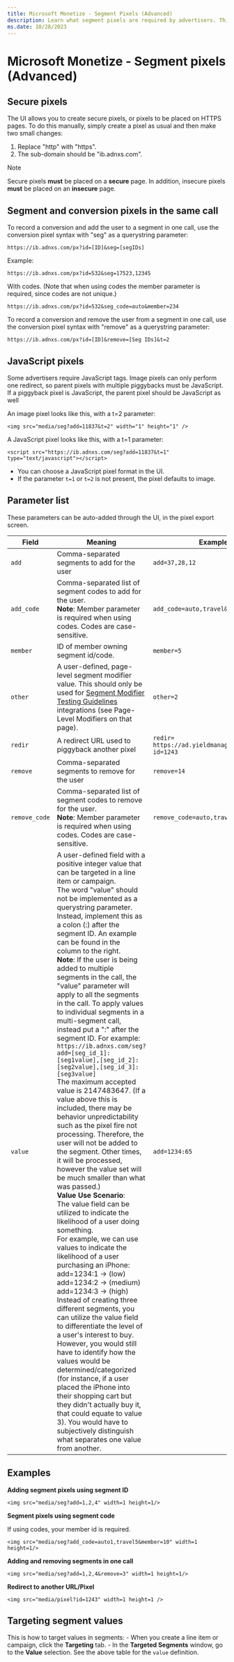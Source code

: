 ```yaml
---
title: Microsoft Monetize - Segment Pixels (Advanced)
description: Learn what segment pixels are required by advertisers. This page covers description on secure pixels that are placed in HTTP pages, JavaScript pixels and conversion pixels.
ms.date: 10/28/2023
---
```



# Microsoft Monetize - Segment pixels (Advanced)

## Secure pixels

The UI allows you to create secure pixels, or pixels to be placed on HTTPS pages. To do this manually, simply create a pixel as usual and then make two small changes:

1. Replace "http" with "https".
1. The sub-domain should be "ib.adnxs.com".

> [!NOTE]
> Secure pixels **must** be placed on a **secure** page. In addition, insecure pixels **must** be placed on an **insecure** page.

## Segment and conversion pixels in the same call

To record a conversion and add the user to a segment in one call, use the conversion pixel syntax with "seg" as a querystring parameter:

``` 
https://ib.adnxs.com/px?id=[ID]&seg=[segIDs] 
```

Example:

``` 
https://ib.adnxs.com/px?id=532&seg=17523,12345 
```

With codes. (Note that when using codes the member parameter is
required, since codes are not unique.)

``` 
https://ib.adnxs.com/px?id=532&seg_code=auto&member=234 
```

To record a conversion and remove the user from a segment in one call, use the conversion pixel syntax with "remove" as a querystring parameter:

``` 
https://ib.adnxs.com/px?id=[ID]&remove=[Seg IDs]&t=2 
```

## JavaScript pixels

Some advertisers require JavaScript tags. Image pixels can only perform one redirect, so parent pixels with multiple piggybacks must be JavaScript. If a piggyback pixel is JavaScript, the parent pixel should be JavaScript as well

An image pixel looks like this, with a t=2 parameter:

``` 
<img src="media/seg?add=11837&t=2" width="1" height="1" /> 
```

A JavaScript pixel looks like this, with a t=1 parameter:

``` 
<script src="https://ib.adnxs.com/seg?add=11837&t=1" type="text/javascript"></script> 
```

- You can choose a JavaScript pixel format in the UI.
- If the parameter `t=1` or `t=2` is not present, the pixel defaults to image.

## Parameter list

These parameters can be auto-added through the UI, in the pixel export screen.

| Field | Meaning | Example |
|--|--|--|
| `add` | Comma-separated segments to add for the user | ``add=37,28,12`` |
| `add_code` | Comma-separated list of segment codes to add for the user.<br>**Note**: Member parameter is required when using codes. Codes are case-sensitive. | ``add_code=auto,travel&member=3`` |
| `member` | ID of member owning segment id/code. | ``member=5`` |
| `other` | A user-defined, page-level segment modifier value. This should only be used for [Segment Modifier Testing Guidelines](segment-modifier-testing-guidelines.md) integrations (see Page-Level Modifiers on that page). | ``other=2`` |
| `redir` | A redirect URL used to piggyback another pixel | ``redir= https://ad.yieldmanager.com/pixel?id=1243`` |
| `remove` | Comma-separated segments to remove for the user | ``remove=14`` |
| `remove_code` | Comma-separated list of segment codes to remove for the user.<br>**Note**: Member parameter is required when using codes. Codes are case-sensitive. | ``remove_code=auto,travel&member=3`` |
| `value` | A user-defined field with a positive integer value that can be targeted in a line item or campaign.<br>The word "value" should not be implemented as a querystring parameter. Instead, implement this as a colon (:) after the segment ID. An example can be found in the column to the right.<br>**Note**: If the user is being added to multiple segments in the call, the "value" parameter will apply to all the segments in the call. To apply values to individual segments in a multi-segment call, instead put a ":" after the segment ID. For example:<br>`https://ib.adnxs.com/seg?add=[seg_id_1]:[seg1value],[seg_id_2]:[seg2value],[seg_id_3]:[seg3value]`<br>The maximum accepted value is 2147483647. (If a value above this is included, there may be behavior unpredictability such as the pixel fire not processing. Therefore, the user will not be added to the segment. Other times, it will be processed, however the value set will be much smaller than what was passed.)<br>**Value Use Scenario**:<br>The value field can be utilized to indicate the likelihood of a user doing something.<br>For example, we can use values to indicate the likelihood of a user purchasing an iPhone:<br>add=1234:1 -> (low)<br>add=1234:2 -> (medium)<br>add=1234:3 -> (high)<br>Instead of creating three different segments, you can utilize the value field to differentiate the level of a user's interest to buy.<br>However, you would still have to identify how the values would be determined/categorized (for instance, if a user placed the iPhone into their shopping cart but they didn't actually buy it, that could equate to value 3). You would have to subjectively distinguish what separates one value from another. | ``add=1234:65`` |

## Examples

**Adding segment pixels using segment ID**

``` 
<img src="media/seg?add=1,2,4" width=1 height=1/> 
```

**Segment pixels using segment code**

If using codes, your member id is required.

``` 
<img src="media/seg?add_code=auto1,travel5&member=10" width=1 height=1/> 
```

**Adding and removing segments in one call**

``` 
<img src="media/seg?add=1,2,4&remove=3" width=1 height=1/> 
```

**Redirect to another URL/Pixel**

``` 
<img src="media/pixel?id=1243" width=1 height=1 /> 
```

## Targeting segment values

This is how to target values in segments: - When you create a line item or campaign, click the **Targeting** tab. - In the **Targeted Segments** window, go to the **Value** selection. See the above table for the `value` definition.

